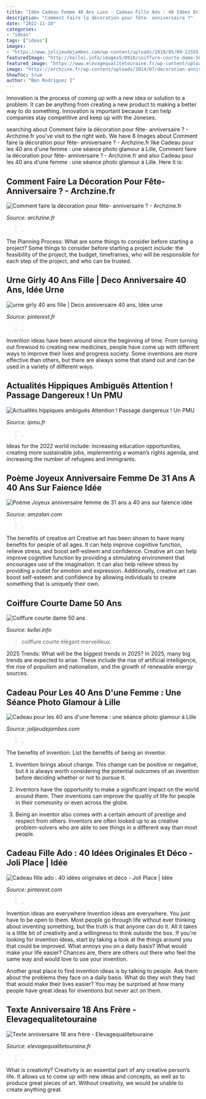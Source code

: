 ```yaml
---
title: "Idée Cadeau Femme 40 Ans Luxe - Cadeau Fille Ado : 40 Idées Originales Et Déco"
description: "Comment faire la décoration pour fête- anniversaire ?"
date: "2022-11-10"
categories:
- "ideas"
tags: ["ideas"]
images:
- "https://www.jolijeudejambes.com/wp-content/uploads/2018/05/09-12555-post/Cadeau-pour-les-40-ans-Nord-Lille-4.jpg"
featuredImage: "http://kellei.info/images5/0918/coiffure-courte-dame-50-ans/coiffure-courte-dame-50-ans-60_5.jpg"
featured_image: "https://www.elevagequalitetouraine.fr/wp-content/uploads/2019/01/Poeme-soeur-16.jpg"
image: "https://archzine.fr/wp-content/uploads/2014/07/decoration-anniversaire-40-ans.jpg"
ShowToc: true
author: "Ben Rodriguez I"
---
```



Innovation is the process of coming up with a new idea or solution to a problem. It can be anything from creating a new product to making a better way to do something. Innovation is important because it can help companies stay competitive and keep up with the Joneses.

	

		
searching about Comment faire la décoration pour fête- anniversaire ? - Archzine.fr you've visit to the right web. We have 8 Images about Comment faire la décoration pour fête- anniversaire ? - Archzine.fr like Cadeau pour les 40 ans d&#039;une femme : une séance photo glamour à Lille, Comment faire la décoration pour fête- anniversaire ? - Archzine.fr and also Cadeau pour les 40 ans d&#039;une femme : une séance photo glamour à Lille. Here it is:
		
    
## Comment Faire La Décoration Pour Fête- Anniversaire ? - Archzine.fr

<img loading=lazy src="https://archzine.fr/wp-content/uploads/2014/07/decoration-anniversaire-40-ans.jpg" onerror="this.onerror=null;this.src='https://tse4.mm.bing.net/th?id=OIP.AJio3H8HDG8rzpDiAqD0kgHaLH&amp;pid=15.1';" alt="Comment faire la décoration pour fête- anniversaire ? - Archzine.fr">

_Source: archzine.fr_

>. 

	

The Planning Process: What are some things to consider before starting a project?
Some things to consider before starting a project include: the feasibility of the project, the budget, timeframes, who will be responsible for each step of the project, and who can be trusted.

    
## Urne Girly 40 Ans Fille | Deco Anniversaire 40 Ans, Idée Urne

<img loading=lazy src="https://i.pinimg.com/originals/1c/70/62/1c70620d24f478c336ac7ec0b968afbe.jpg" onerror="this.onerror=null;this.src='https://tse4.mm.bing.net/th?id=OIP.1zuZt-G91q6dKNz7NpsUJgHaJ4&amp;pid=15.1';" alt="urne girly 40 ans fille | Deco anniversaire 40 ans, Idée urne">

_Source: pinterest.fr_

>. 

	

Invention ideas have been around since the beginning of time. From turning out firewood to creating new medicines, people have come up with different ways to improve their lives and progress society. Some inventions are more effective than others, but there are always some that stand out and can be used in a variety of different ways.

    
## Actualités Hippiques Ambiguës Attention ! Passage Dangereux ! Un PMU

<img loading=lazy src="http://ipmu.fr/iPMU/Courses_Actu_files/droppedImage.jpg" onerror="this.onerror=null;this.src='https://tse1.mm.bing.net/th?id=OIP.0TeAmlBcBejPD_sXjln5hwAAAA&amp;pid=15.1';" alt="Actualités hippiques ambiguës Attention ! Passage dangereux ! Un PMU">

_Source: ipmu.fr_

>. 

	

Ideas for the 2022 world include: increasing education opportunities, creating more sustainable jobs, implementing a woman’s rights agenda, and increasing the number of refugees and immigrants.

    
## Poème Joyeux Anniversaire Femme De 31 Ans A 40 Ans Sur Faience Idée

<img loading=lazy src="https://www.amzalan.com/39618-thickbox_default/poeme-joyeux-anniversaire-femme-de-31-ans-a-40-ans-sur-faience-idee-cadeau-fete-neuf-emballe.jpg" onerror="this.onerror=null;this.src='https://tse2.mm.bing.net/th?id=OIP.ROLA8zyNmyaf6yylZYuRaQHaHa&amp;pid=15.1';" alt="Poème Joyeux anniversaire femme de 31 ans a 40 ans sur faience idée">

_Source: amzalan.com_

>. 

	

The benefits of creative art
Creative art has been shown to have many benefits for people of all ages. It can help improve cognitive function, relieve stress, and boost self-esteem and confidence.
Creative art can help improve cognitive function by providing a stimulating environment that encourages use of the imagination. It can also help relieve stress by providing a outlet for emotion and expression. Additionally, creative art can boost self-esteem and confidence by allowing individuals to create something that is uniquely their own.

    
## Coiffure Courte Dame 50 Ans

<img loading=lazy src="http://kellei.info/images5/0918/coiffure-courte-dame-50-ans/coiffure-courte-dame-50-ans-60_5.jpg" onerror="this.onerror=null;this.src='https://tse1.mm.bing.net/th?id=OIP.LNs_lyK8bV0KrvkVgCbq2wAAAA&amp;pid=15.1';" alt="Coiffure courte dame 50 ans">

_Source: kellei.info_

>coiffure courte élégant merveilleux. 

	

2025 Trends: What will be the biggest trends in 2025?
In 2025, many big trends are expected to arise. These include the rise of artificial intelligence, the rise of populism and nationalism, and the growth of renewable energy sources.

    
## Cadeau Pour Les 40 Ans D&#039;une Femme : Une Séance Photo Glamour à Lille

<img loading=lazy src="https://www.jolijeudejambes.com/wp-content/uploads/2018/05/09-12555-post/Cadeau-pour-les-40-ans-Nord-Lille-4.jpg" onerror="this.onerror=null;this.src='https://tse2.mm.bing.net/th?id=OIP.deI_x4baoG4If2b1d3mUvwHaE8&amp;pid=15.1';" alt="Cadeau pour les 40 ans d&#039;une femme : une séance photo glamour à Lille">

_Source: jolijeudejambes.com_

>. 

	

The benefits of invention: List the benefits of being an inventor.
1. Invention brings about change. This change can be positive or negative, but it is always worth considering the potential outcomes of an invention before deciding whether or not to pursue it.
2. Inventors have the opportunity to make a significant impact on the world around them. Their inventions can improve the quality of life for people in their community or even across the globe.

3. Being an inventor also comes with a certain amount of prestige and respect from others. Inventors are often looked up to as creative problem-solvers who are able to see things in a different way than most people.

    
## Cadeau Fille Ado : 40 Idées Originales Et Déco - Joli Place | Idée

<img loading=lazy src="https://i.pinimg.com/originals/3f/4d/f4/3f4df42a4d5af16fc02fc219869dbec0.jpg" onerror="this.onerror=null;this.src='https://tse4.mm.bing.net/th?id=OIP.oA3R8O1bpIaNUaCbuOGqqgHaKE&amp;pid=15.1';" alt="Cadeau fille ado : 40 idées originales et déco - Joli Place | Idée">

_Source: pinterest.com_

>. 

	

Invention ideas are everywhere
Invention ideas are everywhere. You just have to be open to them. Most people go through life without ever thinking about inventing something, but the truth is that anyone can do it. All it takes is a little bit of creativity and a willingness to think outside the box.
If you're looking for invention ideas, start by taking a look at the things around you that could be improved. What annoys you on a daily basis? What would make your life easier? Chances are, there are others out there who feel the same way and would love to use your invention.

Another great place to find invention ideas is by talking to people. Ask them about the problems they face on a daily basis. What do they wish they had that would make their lives easier? You may be surprised at how many people have great ideas for inventions but never act on them.

    
## Texte Anniversaire 18 Ans Frère - Elevagequalitetouraine

<img loading=lazy src="https://www.elevagequalitetouraine.fr/wp-content/uploads/2019/01/Poeme-soeur-16.jpg" onerror="this.onerror=null;this.src='https://tse4.mm.bing.net/th?id=OIP.mvxYdV5--bmFp-Nh5-PDcgHaE8&amp;pid=15.1';" alt="Texte anniversaire 18 ans frère - Elevagequalitetouraine">

_Source: elevagequalitetouraine.fr_

>. 

	

What is creativity?
Creativity is an essential part of any creative person’s life. It allows us to come up with new ideas and concepts, as well as to produce great pieces of art. Without creativity, we would be unable to create anything great.

